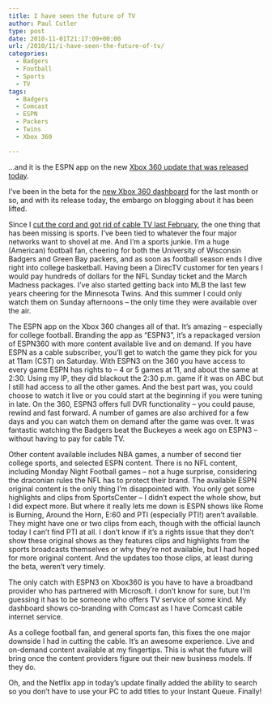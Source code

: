 ```yaml
---
title: I have seen the future of TV
author: Paul Cutler
type: post
date: 2010-11-01T21:17:09+00:00
url: /2010/11/i-have-seen-the-future-of-tv/
categories:
  - Badgers
  - Football
  - Sports
  - TV
tags:
  - Badgers
  - Comcast
  - ESPN
  - Packers
  - Twins
  - Xbox 360

---
```

&#8230;and it is the ESPN app on the new [Xbox 360 update that was released today][1].

I&#8217;ve been in the beta for the [new Xbox 360 dashboard][2] for the last month or so, and with its release today, the embargo on blogging about it has been lifted.

Since I [cut the cord and got rid of cable TV last February][3], the one thing that has been missing is sports. I&#8217;ve been tied to whatever the four major networks want to shovel at me. And I&#8217;m a sports junkie. I&#8217;m a huge (American) football fan, cheering for both the University of Wisconsin Badgers and Green Bay packers, and as soon as football season ends I dive right into college basketball. Having been a DirecTV customer for ten years I would pay hundreds of dollars for the NFL Sunday ticket and the March Madness packages. I&#8217;ve also started getting back into MLB the last few years cheering for the Minnesota Twins. And this summer I could only watch them on Sunday afternoons &#8211; the only time they were available over the air.

The ESPN app on the Xbox 360 changes all of that. It&#8217;s amazing &#8211; especially for college football. Branding the app as &#8220;ESPN3&#8221;, it&#8217;s a repackaged version of ESPN360 with more content available live and on demand. If you have ESPN as a cable subscriber, you&#8217;ll get to watch the game they pick for you at 11am (CST) on Saturday. With ESPN3 on the 360 you have access to every game ESPN has rights to &#8211; 4 or 5 games at 11, and about the same at 2:30. Using my IP, they did blackout the 2:30 p.m. game if it was on ABC but I still had access to all the other games. And the best part was, you could choose to watch it live or you could start at the beginning if you were tuning in late. On the 360, ESPN3 offers full DVR functionality &#8211; you could pause, rewind and fast forward. A number of games are also archived for a few days and you can watch them on demand after the game was over. It was fantastic watching the Badgers beat the Buckeyes a week ago on ESPN3 &#8211; without having to pay for cable TV.

Other content available includes NBA games, a number of second tier college sports, and selected ESPN content. There is no NFL content, including Monday Night Football games &#8211; not a huge surprise, considering the draconian rules the NFL has to protect their brand. The available ESPN original content is the only thing I&#8217;m disappointed with. You only get some highlights and clips from SportsCenter &#8211; I didn&#8217;t expect the whole show, but I did expect more. But where it really lets me down is ESPN shows like Rome is Burning, Around the Horn, E:60 and PTI (especially PTI!) aren&#8217;t available. They might have one or two clips from each, though with the official launch today I can&#8217;t find PTI at all. I don&#8217;t know if it&#8217;s a rights issue that they don&#8217;t show these original shows as they features clips and highlights from the sports broadcasts themselves or why they&#8217;re not available, but I had hoped for more original content. And the updates too those clips, at least during the beta, weren&#8217;t very timely.

The only catch with ESPN3 on Xbox360 is you have to have a broadband provider who has partnered with Microsoft. I don&#8217;t know for sure, but I&#8217;m guessing it has to be someone who offers TV service of some kind. My dashboard shows co-branding with Comcast as I have Comcast cable internet service.

As a college football fan, and general sports fan, this fixes the one major downside I had in cutting the cable. It&#8217;s an awesome experience. Live and on-demand content available at my fingertips. This is what the future will bring once the content providers figure out their new business models. If they do.

Oh, and the Netflix app in today&#8217;s update finally added the ability to search so you don&#8217;t have to use your PC to add titles to your Instant Queue. Finally!

 [1]: http://majornelson.com/archive/2010/11/01/xbox-360-dashboard-update-is-now-available-november-2010.aspx?utm_source=feedburner&utm_medium=feed&utm_campaign=Feed:+MajorNelson+(Major+Nelson+(Xbox))
 [2]: http://www.engadget.com/2010/09/29/xbox-live-fall-2010-dashboard-update-preview-espn-netflix-sear/
 [3]: http://www.paulcutler.org/blog/?tag=boxee